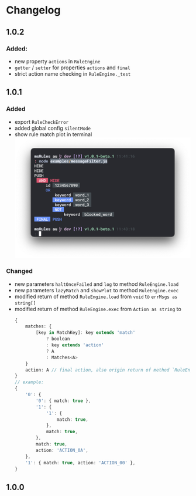 # Changelog

## 1.0.2

### Added:
- new property `actions` in `RuleEngine`
- `getter` / `setter` for properties `actions` and `final`
- strict action name checking in `RuleEngine._test`

## 1.0.1

### Added

-   export `RuleCheckError`
-   added global config `silentMode`
-   show rule match plot in terminal
    ![](https://raw.githubusercontent.com/MamoruDS/ms-rules/dev/static/Screen%20Shot%202020-12-13%20at%2011.43.22%20AM.png)

### Changed

-   new parameters `haltOnceFailed` and `log` to method `RuleEngine.load`
-   new parameters `lazyMatch` and `showPlot` to method `RuleEngine.exec`
-   modified return of method `RuleEngine.load` from `void` to `errMsgs as string[]`
-   modified return of method `RuleEngine.exec` from `Action as string` to
    ```typescript
    {
        matches: {
            [key in MatchKey]: key extends 'match'
                ? boolean
                : key extends 'action'
                ? A
                : Matches<A>
        }
        action: A // final action, also origin return of method `RuleEngine.exec`
    }
    // example:
    {
        '0': {
            '0': { match: true },
            '1': {
                '1': {
                    match: true,
                },
                match: true,
            },
            match: true,
            action: 'ACTION_0A',
        },
        '1': { match: true, action: 'ACTION_00' },
    }
    ```

## 1.0.0
